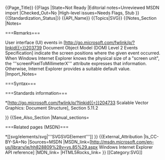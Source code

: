 {{Page_Title}}
{{Flags
|State=Not Ready
|Editorial notes=Unreviewed MSDN import
|Checked_Out=No
|High-level issues=Needs Flags, Stub
}}
{{Standardization_Status|}}
{{API_Name}}
{{Topics|SVG}}
{{Notes_Section
|Notes=

===Remarks===

User interface (UI) events in [http://go.microsoft.com/fwlink/p/?linkid{{=}}203739 Document Object Model (DOM) Level 2 Events Specification] indicate the screen positions  where the given event occurred. When Windows Internet Explorer knows the physical size of a "screen unit", the '''screenPixelToMillimeterX'''  attribute expresses that information. Otherwise, Internet Explorer provides a suitable default value.
|Import_Notes=

===Syntax===

===Standards information===

*[http://go.microsoft.com/fwlink/p/?linkid{{=}}204733 Scalable Vector Graphics: Document Structure], Section 5.11.2

}}
{{See_Also_Section
|Manual_sections=

===Related pages (MSDN)===

*[[svg/elements/svg|'''SVGSVGElement''']]
}}
{{External_Attribution
|Is_CC-BY-SA=No
|Sources=MSDN
|MSDN_link=[http://msdn.microsoft.com/en-us/library/ie/hh828809%28v=vs.85%29.aspx Windows Internet Explorer API reference]
|MDN_link=
|HTML5Rocks_link=
}}
[[Category:SVG]]
